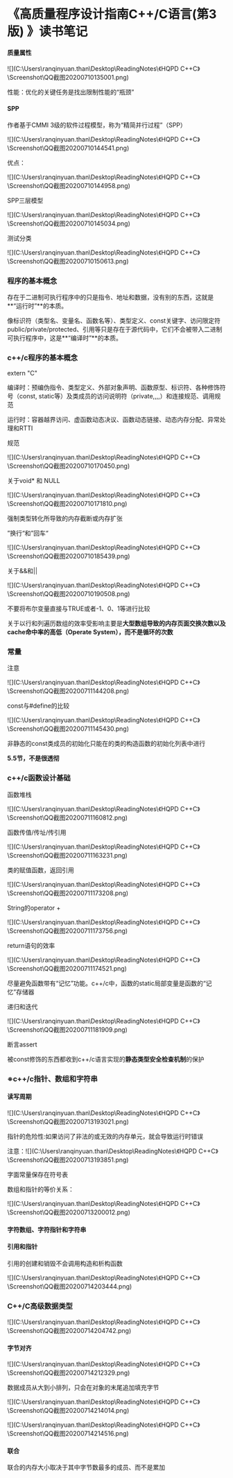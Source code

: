 # 《高质量程序设计指南C++/C语言(第3版) 》读书笔记

#### 质量属性

![](C:\Users\ranqinyuan.than\Desktop\ReadingNotes\《HQPD C++C》\Screenshot\QQ截图20200710135001.png)

性能：优化的关键任务是找出限制性能的“瓶颈”

#### SPP

作者基于CMMI 3级的软件过程模型，称为“精简并行过程”（SPP）

![](C:\Users\ranqinyuan.than\Desktop\ReadingNotes\《HQPD C++C》\Screenshot\QQ截图20200710144541.png)

优点：

![](C:\Users\ranqinyuan.than\Desktop\ReadingNotes\《HQPD C++C》\Screenshot\QQ截图20200710144958.png)

SPP三层模型

![](C:\Users\ranqinyuan.than\Desktop\ReadingNotes\《HQPD C++C》\Screenshot\QQ截图20200710145034.png)

测试分类

![](C:\Users\ranqinyuan.than\Desktop\ReadingNotes\《HQPD C++C》\Screenshot\QQ截图20200710150613.png)

### 程序的基本概念

存在于二进制可执行程序中的只是指令、地址和数据，没有别的东西，这就是**“运行时”**的本质。

像标识符（类型名、变量名、函数名等）、类型定义、const关键字、访问限定符public/private/protected、引用等只是存在于源代码中，它们不会被带入二进制可执行程序中，这是**“编译时”**的本质。

### c++/c程序的基本概念

extern "C"

编译时：预编伪指令、类型定义、外部对象声明、函数原型、标识符、各种修饰符号（const, static等）及类成员的访问说明符（private,,,,）和连接规范、调用规范

运行时：容器越界访问、虚函数动态决议、函数动态链接、动态内存分配、异常处理和RTTI

规范

![](C:\Users\ranqinyuan.than\Desktop\ReadingNotes\《HQPD C++C》\Screenshot\QQ截图20200710170450.png)

关于void* 和 NULL

![](C:\Users\ranqinyuan.than\Desktop\ReadingNotes\《HQPD C++C》\Screenshot\QQ截图20200710171810.png)

强制类型转化所导致的内存截断或内存扩张

”换行“和”回车“

![](C:\Users\ranqinyuan.than\Desktop\ReadingNotes\《HQPD C++C》\Screenshot\QQ截图20200710185439.png)

关于&&和||

![](C:\Users\ranqinyuan.than\Desktop\ReadingNotes\《HQPD C++C》\Screenshot\QQ截图20200710190508.png)

不要将布尔变量直接与TRUE或者-1、0、1等进行比较

关于以行和列遍历数组的效率受影响主要是**大型数组导致的内存页面交换次数以及cache命中率的高低（Operate System），而不是循环的次数**

### 常量

注意

![](C:\Users\ranqinyuan.than\Desktop\ReadingNotes\《HQPD C++C》\Screenshot\QQ截图20200711144208.png)

const与#define的比较

![](C:\Users\ranqinyuan.than\Desktop\ReadingNotes\《HQPD C++C》\Screenshot\QQ截图20200711145430.png)

非静态的const类成员的初始化只能在的类的构造函数的初始化列表中进行

**5.5节，不是很透彻**

### c++/c函数设计基础

函数堆栈

![](C:\Users\ranqinyuan.than\Desktop\ReadingNotes\《HQPD C++C》\Screenshot\QQ截图20200711160812.png)

函数传值/传址/传引用

![](C:\Users\ranqinyuan.than\Desktop\ReadingNotes\《HQPD C++C》\Screenshot\QQ截图20200711163231.png)

类的赋值函数，返回引用

![](C:\Users\ranqinyuan.than\Desktop\ReadingNotes\《HQPD C++C》\Screenshot\QQ截图20200711173208.png)

String的operator + 

![](C:\Users\ranqinyuan.than\Desktop\ReadingNotes\《HQPD C++C》\Screenshot\QQ截图20200711173756.png)

return语句的效率

![](C:\Users\ranqinyuan.than\Desktop\ReadingNotes\《HQPD C++C》\Screenshot\QQ截图20200711174521.png)



尽量避免函数带有“记忆”功能。c++/c中，函数的static局部变量是函数的“记忆”存储器



递归和迭代

![](C:\Users\ranqinyuan.than\Desktop\ReadingNotes\《HQPD C++C》\Screenshot\QQ截图20200711181909.png)

断言assert

被const修饰的东西都收到c++/c语言实现的**静态类型安全检查机制**的保护

### ※c++/c指针、数组和字符串

#### 读写周期

![](C:\Users\ranqinyuan.than\Desktop\ReadingNotes\《HQPD C++C》\Screenshot\QQ截图20200713193021.png)

指针的危险性:如果访问了非法的或无效的内存单元，就会导致运行时错误

注意：![](C:\Users\ranqinyuan.than\Desktop\ReadingNotes\《HQPD C++C》\Screenshot\QQ截图20200713193851.png)

字面常量保存在符号表

数组和指针的等价关系：

![](C:\Users\ranqinyuan.than\Desktop\ReadingNotes\《HQPD C++C》\Screenshot\QQ截图20200713200012.png)

#### 字符数组、字符指针和字符串

#### 引用和指针

引用的创建和销毁不会调用构造和析构函数



![](C:\Users\ranqinyuan.than\Desktop\ReadingNotes\《HQPD C++C》\Screenshot\QQ截图20200714203444.png)



### C++/C高级数据类型

![](C:\Users\ranqinyuan.than\Desktop\ReadingNotes\《HQPD C++C》\Screenshot\QQ截图20200714204742.png)

#### 字节对齐

![](C:\Users\ranqinyuan.than\Desktop\ReadingNotes\《HQPD C++C》\Screenshot\QQ截图20200714212329.png)

数据成员从大到小排列，只会在对象的末尾追加填充字节

![](C:\Users\ranqinyuan.than\Desktop\ReadingNotes\《HQPD C++C》\Screenshot\QQ截图20200714214014.png)

![](C:\Users\ranqinyuan.than\Desktop\ReadingNotes\《HQPD C++C》\Screenshot\QQ截图20200714214516.png)

#### 联合

联合的内存大小取决于其中字节数最多的成员、而不是累加